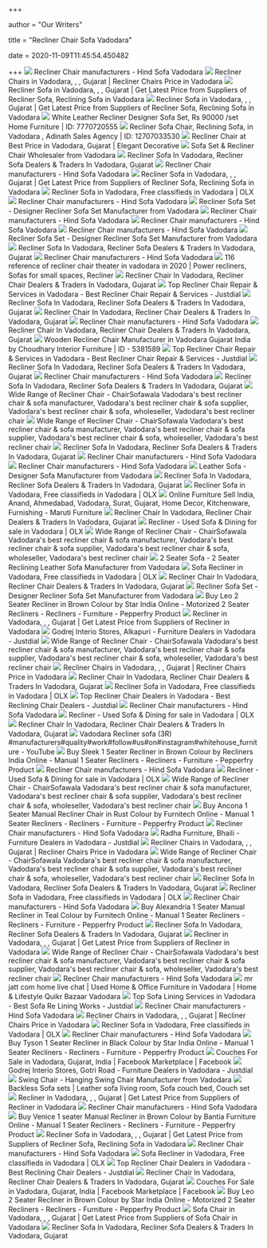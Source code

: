 +++
        
author = "Our Writers"
        
title = "Recliner Chair Sofa Vadodara"
        
date = 2020-11-09T11:45:54.450482
        
+++
[ ![](https://www.hindsofamanufacturers.com/wp-content/uploads/2019/03/IMG-20190317-WA0025-1.jpg)](https://www.hindsofamanufacturers.com/wp-content/uploads/2019/03/IMG-20190317-WA0025-1.jpg) Recliner Chair manufacturers - Hind Sofa Vadodara
[ ![](https://5.imimg.com/data5/XL/AX/RA/SELLER-7572617/recliner-chair-250x250.jpg)](https://5.imimg.com/data5/XL/AX/RA/SELLER-7572617/recliner-chair-250x250.jpg) Recliner Chairs in Vadodara,  , , Gujarat | Recliner  Chairs Price in Vadodara
[ ![](https://5.imimg.com/data5/ZZ/ND/XO/SELLER-102626119/furny-elise-recliner-chair-250x250.jpg)](https://5.imimg.com/data5/ZZ/ND/XO/SELLER-102626119/furny-elise-recliner-chair-250x250.jpg) Recliner Sofa in Vadodara,  , , Gujarat | Get Latest  Price from Suppliers of Recliner Sofa, Reclining Sofa in Vadodara
[ ![](https://5.imimg.com/data5/YO/KR/MY-47809893/single-seater-recliner-sofa-chair-250x250.jpg)](https://5.imimg.com/data5/YO/KR/MY-47809893/single-seater-recliner-sofa-chair-250x250.jpg) Recliner Sofa in Vadodara,  , , Gujarat | Get Latest  Price from Suppliers of Recliner Sofa, Reclining Sofa in Vadodara
[ ![](https://5.imimg.com/data5/FX/MD/MY-11628200/recliner-sofa-set-250x250.jpg)](https://5.imimg.com/data5/FX/MD/MY-11628200/recliner-sofa-set-250x250.jpg) White Leather Recliner Designer Sofa Set, Rs 90000 /set Home Furniture |  ID: 7770720555
[ ![](https://4.imimg.com/data4/LN/UG/MY-2748034/recliner-sofa-chair-500x500.jpg)](https://4.imimg.com/data4/LN/UG/MY-2748034/recliner-sofa-chair-500x500.jpg) Recliner Sofa Chair, Reclining Sofa,   in Vadodara , Adinath  Sales Agency | ID: 12707033530
[ ![](https://tiimg.tistatic.com/fp/1/003/053/recliner-chair-995.jpg)](https://tiimg.tistatic.com/fp/1/003/053/recliner-chair-995.jpg) Recliner Chair at Best Price in Vadodara, Gujarat | Elegant Decorative
[ ![](https://4.imimg.com/data4/UC/ST/ANDROID-43479540/product-500x500.jpeg)](https://4.imimg.com/data4/UC/ST/ANDROID-43479540/product-500x500.jpeg) Sofa Set & Recliner Chair Wholesaler from Vadodara
[ ![](https://tiimg.tistatic.com/fp/1/006/289/recliner-single-foam-sofa--729.jpg)](https://tiimg.tistatic.com/fp/1/006/289/recliner-single-foam-sofa--729.jpg) Recliner Sofa In Vadodara, Recliner Sofa Dealers & Traders In Vadodara,  Gujarat
[ ![](https://www.hindsofamanufacturers.com/wp-content/uploads/2019/03/WhatsApp-Image-2019-03-17-at-8.27.09-AM.jpeg)](https://www.hindsofamanufacturers.com/wp-content/uploads/2019/03/WhatsApp-Image-2019-03-17-at-8.27.09-AM.jpeg) Recliner Chair manufacturers - Hind Sofa Vadodara
[ ![](https://4.imimg.com/data4/RO/HW/ANDROID-71556848/product-250x250.jpeg)](https://4.imimg.com/data4/RO/HW/ANDROID-71556848/product-250x250.jpeg) Recliner Sofa in Vadodara,  , , Gujarat | Get Latest  Price from Suppliers of Recliner Sofa, Reclining Sofa in Vadodara
[ ![](https://apollo-singapore.akamaized.net/v1/files/819rhmt9gv3t3-IN/image;s=272x0)](https://apollo-singapore.akamaized.net/v1/files/819rhmt9gv3t3-IN/image;s=272x0) Recliner Sofa in Vadodara, Free classifieds in Vadodara | OLX
[ ![](https://www.hindsofamanufacturers.com/wp-content/uploads/2019/03/WhatsApp-Image-2019-03-17-at-8.27.16-AM.jpeg)](https://www.hindsofamanufacturers.com/wp-content/uploads/2019/03/WhatsApp-Image-2019-03-17-at-8.27.16-AM.jpeg) Recliner Chair manufacturers - Hind Sofa Vadodara
[ ![](https://5.imimg.com/data5/OY/XD/MY-11628200/recliner-chair-for-home-500x500.jpg)](https://5.imimg.com/data5/OY/XD/MY-11628200/recliner-chair-for-home-500x500.jpg) Recliner Sofa Set - Designer Recliner Sofa Set Manufacturer from Vadodara
[ ![](https://www.hindsofamanufacturers.com/wp-content/uploads/2019/03/WhatsApp-Image-2019-03-17-at-8.27.08-AM-2-400x284.jpeg)](https://www.hindsofamanufacturers.com/wp-content/uploads/2019/03/WhatsApp-Image-2019-03-17-at-8.27.08-AM-2-400x284.jpeg) Recliner Chair manufacturers - Hind Sofa Vadodara
[ ![](https://www.hindsofamanufacturers.com/wp-content/uploads/2019/03/WhatsApp-Image-2019-03-17-at-8.27.07-AM.jpeg)](https://www.hindsofamanufacturers.com/wp-content/uploads/2019/03/WhatsApp-Image-2019-03-17-at-8.27.07-AM.jpeg) Recliner Chair manufacturers - Hind Sofa Vadodara
[ ![](https://www.hindsofamanufacturers.com/wp-content/uploads/2019/03/WhatsApp-Image-2019-03-17-at-8.27.16-AM-400x284.jpeg)](https://www.hindsofamanufacturers.com/wp-content/uploads/2019/03/WhatsApp-Image-2019-03-17-at-8.27.16-AM-400x284.jpeg) Recliner Chair manufacturers - Hind Sofa Vadodara
[ ![](https://5.imimg.com/data5/KU/BI/MY-11628200/recliner-chair-500x500.jpg)](https://5.imimg.com/data5/KU/BI/MY-11628200/recliner-chair-500x500.jpg) Recliner Sofa Set - Designer Recliner Sofa Set Manufacturer from Vadodara
[ ![](https://cpimg.tistatic.com/06404972/b/5/Leather-Recliner-Sofa.jpg)](https://cpimg.tistatic.com/06404972/b/5/Leather-Recliner-Sofa.jpg) Recliner Sofa In Vadodara, Recliner Sofa Dealers & Traders In Vadodara,  Gujarat
[ ![](https://www.hindsofamanufacturers.com/wp-content/uploads/2019/03/WhatsApp-Image-2019-03-17-at-8.27.16-AM-1.jpeg)](https://www.hindsofamanufacturers.com/wp-content/uploads/2019/03/WhatsApp-Image-2019-03-17-at-8.27.16-AM-1.jpeg) Recliner Chair manufacturers - Hind Sofa Vadodara
[ ![](https://i.pinimg.com/originals/59/0d/d0/590dd020246298ef023ebfa65b27e5da.jpg)](https://i.pinimg.com/originals/59/0d/d0/590dd020246298ef023ebfa65b27e5da.jpg) 116 reference of recliner chair theater in vadodara in 2020 | Power  recliners, Sofas for small spaces, Recliner
[ ![](https://tiimg.tistatic.com/fp/3/006/176/recliner-chair-with-decorative-fabric-925.jpg)](https://tiimg.tistatic.com/fp/3/006/176/recliner-chair-with-decorative-fabric-925.jpg) Recliner Chair In Vadodara, Recliner Chair Dealers & Traders In Vadodara,  Gujarat
[ ![](https://content.jdmagicbox.com/comp/vadodara/x6/0265px265.x265.140217164025.y1x6/catalogue/swaminarayan-furniture-works-ajwa-road-vadodara-bed-dealers-b4czruycpp.jpg?clr=)](https://content.jdmagicbox.com/comp/vadodara/x6/0265px265.x265.140217164025.y1x6/catalogue/swaminarayan-furniture-works-ajwa-road-vadodara-bed-dealers-b4czruycpp.jpg?clr=) Top Recliner Chair Repair & Services in Vadodara - Best Recliner Chair  Repair & Services - Justdial
[ ![](https://cpimg.tistatic.com/05145095/b/4/Single-Seater-Recliner-Sofa.jpg)](https://cpimg.tistatic.com/05145095/b/4/Single-Seater-Recliner-Sofa.jpg) Recliner Sofa In Vadodara, Recliner Sofa Dealers & Traders In Vadodara,  Gujarat
[ ![](https://tiimg.tistatic.com/fp/3/003/592/recliner-chairs-832.jpg?tr=n-w200)](https://tiimg.tistatic.com/fp/3/003/592/recliner-chairs-832.jpg?tr=n-w200) Recliner Chair In Vadodara, Recliner Chair Dealers & Traders In Vadodara,  Gujarat
[ ![](https://www.hindsofamanufacturers.com/wp-content/uploads/2019/03/WhatsApp-Image-2019-03-24-at-2.01.52-PM.jpeg)](https://www.hindsofamanufacturers.com/wp-content/uploads/2019/03/WhatsApp-Image-2019-03-24-at-2.01.52-PM.jpeg) Recliner Chair manufacturers - Hind Sofa Vadodara
[ ![](https://tiimg.tistatic.com/fp/1/004/660/motorized-recliner-chair-732.jpg)](https://tiimg.tistatic.com/fp/1/004/660/motorized-recliner-chair-732.jpg) Recliner Chair In Vadodara, Recliner Chair Dealers & Traders In Vadodara,  Gujarat
[ ![](https://img3.exportersindia.com/product_images/bc-full/2020/4/7054837/wooden-recliner-chair-1587385761-5381589.jpeg)](https://img3.exportersindia.com/product_images/bc-full/2020/4/7054837/wooden-recliner-chair-1587385761-5381589.jpeg) Wooden Recliner Chair Manufacturer in Vadodara Gujarat India by Choudhary  Interior Furniture | ID - 5381589
[ ![](https://content.jdmagicbox.com/comp/vadodara/i5/0265px265.x265.000209594237.e3i5/catalogue/unnati-sales-corporation-ajwa-road-vadodara-office-chair-dealers-7gyn5dcvng.jpg?clr=)](https://content.jdmagicbox.com/comp/vadodara/i5/0265px265.x265.000209594237.e3i5/catalogue/unnati-sales-corporation-ajwa-road-vadodara-office-chair-dealers-7gyn5dcvng.jpg?clr=) Top Recliner Chair Repair & Services in Vadodara - Best Recliner Chair  Repair & Services - Justdial
[ ![](https://tiimg.tistatic.com/fp/3/005/914/recliner-sofa-494.jpg?tr=n-w200)](https://tiimg.tistatic.com/fp/3/005/914/recliner-sofa-494.jpg?tr=n-w200) Recliner Sofa In Vadodara, Recliner Sofa Dealers & Traders In Vadodara,  Gujarat
[ ![](https://www.hindsofamanufacturers.com/wp-content/uploads/2019/03/WhatsApp-Image-2019-03-17-at-8.27.14-AM-1-400x284.jpeg)](https://www.hindsofamanufacturers.com/wp-content/uploads/2019/03/WhatsApp-Image-2019-03-17-at-8.27.14-AM-1-400x284.jpeg) Recliner Chair manufacturers - Hind Sofa Vadodara
[ ![](https://tiimg.tistatic.com/fp/1/003/053/recliner-sofa-946.jpg?tr=n-w200)](https://tiimg.tistatic.com/fp/1/003/053/recliner-sofa-946.jpg?tr=n-w200) Recliner Sofa In Vadodara, Recliner Sofa Dealers & Traders In Vadodara,  Gujarat
[ ![](https://chairsofawala.com/img/slider/reclinchair2.jpg)](https://chairsofawala.com/img/slider/reclinchair2.jpg) Wide Range of Recliner Chair - ChairSofawala Vadodara's best recliner chair  & sofa manufacturer, Vadodara's best recliner chair & sofa supplier,  Vadodara's best recliner chair & sofa, wholeseller, Vadodara's best recliner  chair
[ ![](https://chairsofawala.com/img/slider/reclinchair3.jpg)](https://chairsofawala.com/img/slider/reclinchair3.jpg) Wide Range of Recliner Chair - ChairSofawala Vadodara's best recliner chair  & sofa manufacturer, Vadodara's best recliner chair & sofa supplier,  Vadodara's best recliner chair & sofa, wholeseller, Vadodara's best recliner  chair
[ ![](https://tiimg.tistatic.com/fp/3/006/118/recliners-sofa-for-personal-145.jpg)](https://tiimg.tistatic.com/fp/3/006/118/recliners-sofa-for-personal-145.jpg) Recliner Sofa In Vadodara, Recliner Sofa Dealers & Traders In Vadodara,  Gujarat
[ ![](https://www.hindsofamanufacturers.com/wp-content/uploads/2019/03/WhatsApp-Image-2019-03-17-at-8.27.10-AM.jpeg)](https://www.hindsofamanufacturers.com/wp-content/uploads/2019/03/WhatsApp-Image-2019-03-17-at-8.27.10-AM.jpeg) Recliner Chair manufacturers - Hind Sofa Vadodara
[ ![](https://www.hindsofamanufacturers.com/wp-content/uploads/2019/03/WhatsApp-Image-2019-03-17-at-8.27.08-AM-2.jpeg)](https://www.hindsofamanufacturers.com/wp-content/uploads/2019/03/WhatsApp-Image-2019-03-17-at-8.27.08-AM-2.jpeg) Recliner Chair manufacturers - Hind Sofa Vadodara
[ ![](https://5.imimg.com/data5/HQ/VR/WQ/SELLER-15458172/1-250x250.jpg)](https://5.imimg.com/data5/HQ/VR/WQ/SELLER-15458172/1-250x250.jpg) Leather Sofa - Designer Sofa Manufacturer from Vadodara
[ ![](https://tiimg.tistatic.com/fp/1/002/895/recliners-sofa-986.jpg)](https://tiimg.tistatic.com/fp/1/002/895/recliners-sofa-986.jpg) Recliner Sofa In Vadodara, Recliner Sofa Dealers & Traders In Vadodara,  Gujarat
[ ![](https://apollo-singapore.akamaized.net/v1/files/rs5g44bmyhs33-IN/image;s=272x0)](https://apollo-singapore.akamaized.net/v1/files/rs5g44bmyhs33-IN/image;s=272x0) Recliner Sofa in Vadodara, Free classifieds in Vadodara | OLX
[ ![](http://www.marutifurniture.in/upload/banner_01.jpg)](http://www.marutifurniture.in/upload/banner_01.jpg) Online Furniture Sell India, Anand, Ahmedabad, Vadodara, Surat, Gujarat,  Home Decor, Kitchenware, Furnishing - Maruti Furniture
[ ![](https://tiimg.tistatic.com/fp/2/005/867/recliner-lift-chairs-541.jpg?tr=n-w200)](https://tiimg.tistatic.com/fp/2/005/867/recliner-lift-chairs-541.jpg?tr=n-w200) Recliner Chair In Vadodara, Recliner Chair Dealers & Traders In Vadodara,  Gujarat
[ ![](https://apollo-singapore.akamaized.net/v1/files/f0xpvvw3im583-IN/image;s=272x0)](https://apollo-singapore.akamaized.net/v1/files/f0xpvvw3im583-IN/image;s=272x0) Recliner - Used Sofa & Dining for sale in Vadodara | OLX
[ ![](https://chairsofawala.com/img/slider/reclinchair1.jpg)](https://chairsofawala.com/img/slider/reclinchair1.jpg) Wide Range of Recliner Chair - ChairSofawala Vadodara's best recliner chair  & sofa manufacturer, Vadodara's best recliner chair & sofa supplier,  Vadodara's best recliner chair & sofa, wholeseller, Vadodara's best recliner  chair
[ ![](https://5.imimg.com/data5/SJ/NR/MY-47809893/2-seater-reclining-leather-sofa-500x500.jpg)](https://5.imimg.com/data5/SJ/NR/MY-47809893/2-seater-reclining-leather-sofa-500x500.jpg) 2 Seater Sofa - 2 Seater Reclining Leather Sofa Manufacturer from Vadodara
[ ![](https://apollo-singapore.akamaized.net/v1/files/lky36lzp0g4s-IN/image;s=272x0)](https://apollo-singapore.akamaized.net/v1/files/lky36lzp0g4s-IN/image;s=272x0) Sofa Recliner in Vadodara, Free classifieds in Vadodara | OLX
[ ![](https://tiimg.tistatic.com/fp/3/006/391/luxurious-modern-recliner-chair-180.jpg?tr=n-w200)](https://tiimg.tistatic.com/fp/3/006/391/luxurious-modern-recliner-chair-180.jpg?tr=n-w200) Recliner Chair In Vadodara, Recliner Chair Dealers & Traders In Vadodara,  Gujarat
[ ![](https://5.imimg.com/data5/JY/GN/MY-11628200/sofa-set-250x250.jpg)](https://5.imimg.com/data5/JY/GN/MY-11628200/sofa-set-250x250.jpg) Recliner Sofa Set - Designer Recliner Sofa Set Manufacturer from Vadodara
[ ![](https://ii1.pepperfry.com/media/catalog/product/l/e/1100x1210/leo-2-seater-recliner-in-brown-colour-by-star-india-leo-2-seater-recliner-in-brown-colour-by-star-in-hyskz4.jpg)](https://ii1.pepperfry.com/media/catalog/product/l/e/1100x1210/leo-2-seater-recliner-in-brown-colour-by-star-india-leo-2-seater-recliner-in-brown-colour-by-star-in-hyskz4.jpg) Buy Leo 2 Seater Recliner in Brown Colour by Star India Online - Motorized  2 Seater Recliners - Recliners - Furniture - Pepperfry Product
[ ![](https://4.imimg.com/data4/UV/NC/NSDMERP-38556492/reflingsofa-250x250.png)](https://4.imimg.com/data4/UV/NC/NSDMERP-38556492/reflingsofa-250x250.png) Recliner in Vadodara, , , Gujarat | Get Latest Price from  Suppliers of Recliner in Vadodara
[ ![](https://content3.jdmagicbox.com/comp/vadodara/w1/0265px265.x265.151009065911.l4w1/catalogue/godrej-interio-stores-alkapuri-vadodara-furniture-dealers-3jy810j.jpg?clr=283e3e)](https://content3.jdmagicbox.com/comp/vadodara/w1/0265px265.x265.151009065911.l4w1/catalogue/godrej-interio-stores-alkapuri-vadodara-furniture-dealers-3jy810j.jpg?clr=283e3e) Godrej Interio Stores, Alkapuri - Furniture Dealers in Vadodara - Justdial
[ ![](https://chairsofawala.com/img/recilinerchar1.jpg)](https://chairsofawala.com/img/recilinerchar1.jpg) Wide Range of Recliner Chair - ChairSofawala Vadodara's best recliner chair  & sofa manufacturer, Vadodara's best recliner chair & sofa supplier,  Vadodara's best recliner chair & sofa, wholeseller, Vadodara's best recliner  chair
[ ![](https://5.imimg.com/data5/AJ/YT/BR/ANDROID-47716832/product-jpeg-250x250.jpg)](https://5.imimg.com/data5/AJ/YT/BR/ANDROID-47716832/product-jpeg-250x250.jpg) Recliner Chairs in Vadodara,  , , Gujarat | Recliner  Chairs Price in Vadodara
[ ![](https://tiimg.tistatic.com/fp/3/005/019/electric-recliner-chair-726.jpg)](https://tiimg.tistatic.com/fp/3/005/019/electric-recliner-chair-726.jpg) Recliner Chair In Vadodara, Recliner Chair Dealers & Traders In Vadodara,  Gujarat
[ ![](https://apollo-singapore.akamaized.net/v1/files/zf3cnhvmt4em1-IN/image;s=272x0)](https://apollo-singapore.akamaized.net/v1/files/zf3cnhvmt4em1-IN/image;s=272x0) Recliner Sofa in Vadodara, Free classifieds in Vadodara | OLX
[ ![](https://content.jdmagicbox.com/comp/vadodara/r2/0265px265.x265.120111155747.q9r2/catalogue/limson-international-akshar-chowk-vadodara-furniture-dealers-ucdcwcwxy6.jpg?clr=)](https://content.jdmagicbox.com/comp/vadodara/r2/0265px265.x265.120111155747.q9r2/catalogue/limson-international-akshar-chowk-vadodara-furniture-dealers-ucdcwcwxy6.jpg?clr=) Top Recliner Chair Dealers in Vadodara - Best Reclining Chair Dealers -  Justdial
[ ![](https://www.hindsofamanufacturers.com/wp-content/uploads/2019/03/WhatsApp-Image-2019-03-17-at-8.27.10-AM-1.jpeg)](https://www.hindsofamanufacturers.com/wp-content/uploads/2019/03/WhatsApp-Image-2019-03-17-at-8.27.10-AM-1.jpeg) Recliner Chair manufacturers - Hind Sofa Vadodara
[ ![](https://apollo-singapore.akamaized.net/v1/files/7w6yjkl746881-IN/image;s=272x0)](https://apollo-singapore.akamaized.net/v1/files/7w6yjkl746881-IN/image;s=272x0) Recliner - Used Sofa & Dining for sale in Vadodara | OLX
[ ![](https://tiimg.tistatic.com/fp/1/001/434/home-theater-recliner-chair-674.jpg)](https://tiimg.tistatic.com/fp/1/001/434/home-theater-recliner-chair-674.jpg) Recliner Chair In Vadodara, Recliner Chair Dealers & Traders In Vadodara,  Gujarat
[ ![](https://i.ytimg.com/vi/045KQvI27iE/maxresdefault.jpg)](https://i.ytimg.com/vi/045KQvI27iE/maxresdefault.jpg) Vadodara Recliner sofa (3R)  #manufacturers#quality#work#follow#us#on#instagram#whitehouse_furniture -  YouTube
[ ![](https://ii1.pepperfry.com/media/catalog/product/s/l/1100x1210/sleek-1-seater-recliner-in-brown-colour-by-recliners-india-sleek-1-seater-recliner-in-brown-colour-b-tdixyr.jpg)](https://ii1.pepperfry.com/media/catalog/product/s/l/1100x1210/sleek-1-seater-recliner-in-brown-colour-by-recliners-india-sleek-1-seater-recliner-in-brown-colour-b-tdixyr.jpg) Buy Sleek 1 Seater Recliner in Brown Colour by Recliners India Online -  Manual 1 Seater Recliners - Recliners - Furniture - Pepperfry Product
[ ![](https://www.hindsofamanufacturers.com/wp-content/uploads/2019/03/WhatsApp-Image-2019-03-17-at-8.27.11-AM.jpeg)](https://www.hindsofamanufacturers.com/wp-content/uploads/2019/03/WhatsApp-Image-2019-03-17-at-8.27.11-AM.jpeg) Recliner Chair manufacturers - Hind Sofa Vadodara
[ ![](https://apollo-singapore.akamaized.net/v1/files/lxxfkawxfgkp-IN/image;s=272x0)](https://apollo-singapore.akamaized.net/v1/files/lxxfkawxfgkp-IN/image;s=272x0) Recliner - Used Sofa & Dining for sale in Vadodara | OLX
[ ![](https://chairsofawala.com/img/recilinerchar.jpg)](https://chairsofawala.com/img/recilinerchar.jpg) Wide Range of Recliner Chair - ChairSofawala Vadodara's best recliner chair  & sofa manufacturer, Vadodara's best recliner chair & sofa supplier,  Vadodara's best recliner chair & sofa, wholeseller, Vadodara's best recliner  chair
[ ![](https://ii1.pepperfry.com/media/catalog/product/a/n/1100x1210/ancona-1-seater-recliner-chair-in-rust-colour-by-furnitech-ancona-1-seater-recliner-chair-in-rust-co-u6aiqh.jpg)](https://ii1.pepperfry.com/media/catalog/product/a/n/1100x1210/ancona-1-seater-recliner-chair-in-rust-colour-by-furnitech-ancona-1-seater-recliner-chair-in-rust-co-u6aiqh.jpg) Buy Ancona 1 Seater Manual Recliner Chair in Rust Colour by Furnitech  Online - Manual 1 Seater Recliners - Recliners - Furniture - Pepperfry  Product
[ ![](https://www.hindsofamanufacturers.com/wp-content/uploads/2019/03/WhatsApp-Image-2019-03-17-at-8.27.19-AM.jpeg)](https://www.hindsofamanufacturers.com/wp-content/uploads/2019/03/WhatsApp-Image-2019-03-17-at-8.27.19-AM.jpeg) Recliner Chair manufacturers - Hind Sofa Vadodara
[ ![](https://content3.jdmagicbox.com/comp/vadodara/k3/0265px265.x265.180307162527.y2k3/catalogue/ghh-vadodara-y9mht.jpg)](https://content3.jdmagicbox.com/comp/vadodara/k3/0265px265.x265.180307162527.y2k3/catalogue/ghh-vadodara-y9mht.jpg) Radha Furniture, Bhaili - Furniture Dealers in Vadodara - Justdial
[ ![](https://5.imimg.com/data5/GD/KN/UP/SELLER-57331126/recliner-chair-250x250.png)](https://5.imimg.com/data5/GD/KN/UP/SELLER-57331126/recliner-chair-250x250.png) Recliner Chairs in Vadodara,  , , Gujarat | Recliner  Chairs Price in Vadodara
[ ![](https://chairsofawala.com/img/recilinerchar2.jpg)](https://chairsofawala.com/img/recilinerchar2.jpg) Wide Range of Recliner Chair - ChairSofawala Vadodara's best recliner chair  & sofa manufacturer, Vadodara's best recliner chair & sofa supplier,  Vadodara's best recliner chair & sofa, wholeseller, Vadodara's best recliner  chair
[ ![](https://tiimg.tistatic.com/fp/3/005/119/foam-fibre-soffino-recliner-sofa-206.jpg?tr=n-w200)](https://tiimg.tistatic.com/fp/3/005/119/foam-fibre-soffino-recliner-sofa-206.jpg?tr=n-w200) Recliner Sofa In Vadodara, Recliner Sofa Dealers & Traders In Vadodara,  Gujarat
[ ![](https://apollo-singapore.akamaized.net/v1/files/i7fci3jqavxt-IN/image;s=272x0)](https://apollo-singapore.akamaized.net/v1/files/i7fci3jqavxt-IN/image;s=272x0) Recliner Sofa in Vadodara, Free classifieds in Vadodara | OLX
[ ![](https://www.hindsofamanufacturers.com/wp-content/uploads/2019/03/WhatsApp-Image-2019-03-17-at-8.27.18-AM-1.jpeg)](https://www.hindsofamanufacturers.com/wp-content/uploads/2019/03/WhatsApp-Image-2019-03-17-at-8.27.18-AM-1.jpeg) Recliner Chair manufacturers - Hind Sofa Vadodara
[ ![](https://ii1.pepperfry.com/media/catalog/product/a/l/1100x1210/alexandria-1-seater-recliner-in-teal-colour-by-furnitech-alexandria-1-seater-recliner-in-teal-colour-dadmzo.jpg)](https://ii1.pepperfry.com/media/catalog/product/a/l/1100x1210/alexandria-1-seater-recliner-in-teal-colour-by-furnitech-alexandria-1-seater-recliner-in-teal-colour-dadmzo.jpg) Buy Alexandria 1 Seater Manual Recliner in Teal Colour by Furnitech Online  - Manual 1 Seater Recliners - Recliners - Furniture - Pepperfry Product
[ ![](https://tiimg.tistatic.com/fp/1/003/826/living-room-recliner-sofa-812.jpg)](https://tiimg.tistatic.com/fp/1/003/826/living-room-recliner-sofa-812.jpg) Recliner Sofa In Vadodara, Recliner Sofa Dealers & Traders In Vadodara,  Gujarat
[ ![](https://4.imimg.com/data4/KE/HO/ANDROID-43479540/product-250x250.jpeg)](https://4.imimg.com/data4/KE/HO/ANDROID-43479540/product-250x250.jpeg) Recliner in Vadodara, , , Gujarat | Get Latest Price from  Suppliers of Recliner in Vadodara
[ ![](https://chairsofawala.com/img/recilinerchar3.jpg)](https://chairsofawala.com/img/recilinerchar3.jpg) Wide Range of Recliner Chair - ChairSofawala Vadodara's best recliner chair  & sofa manufacturer, Vadodara's best recliner chair & sofa supplier,  Vadodara's best recliner chair & sofa, wholeseller, Vadodara's best recliner  chair
[ ![](https://www.hindsofamanufacturers.com/wp-content/uploads/2019/03/WhatsApp-Image-2019-03-17-at-8.27.18-AM.jpeg)](https://www.hindsofamanufacturers.com/wp-content/uploads/2019/03/WhatsApp-Image-2019-03-17-at-8.27.18-AM.jpeg) Recliner Chair manufacturers - Hind Sofa Vadodara
[ ![](https://teja8.kuikr.com/i4/20200218/Bought-from--home-vadodara-8-month-old-recliner-sofa-3-2-1-VB201705171774173-ak_LWBP2088417795-1582025800.jpeg)](https://teja8.kuikr.com/i4/20200218/Bought-from--home-vadodara-8-month-old-recliner-sofa-3-2-1-VB201705171774173-ak_LWBP2088417795-1582025800.jpeg) mr jatt com home live chat | Used Home & Office Furniture in Vadodara |  Home & Lifestyle Quikr Bazaar Vadodara
[ ![](https://content.jdmagicbox.com/comp/vadodara/l9/0265px265.x265.141215180755.i8l9/catalogue/omcar-lining-works-fatehgunj-vadodara-sofa-set-repair-and-services-0455u.jpg?clr=)](https://content.jdmagicbox.com/comp/vadodara/l9/0265px265.x265.141215180755.i8l9/catalogue/omcar-lining-works-fatehgunj-vadodara-sofa-set-repair-and-services-0455u.jpg?clr=) Top Sofa Lining Services in Vadodara - Best Sofa Re Lining Works - Justdial
[ ![](https://www.hindsofamanufacturers.com/wp-content/uploads/2019/03/WhatsApp-Image-2019-03-24-at-2.01.52-PM-2.jpeg)](https://www.hindsofamanufacturers.com/wp-content/uploads/2019/03/WhatsApp-Image-2019-03-24-at-2.01.52-PM-2.jpeg) Recliner Chair manufacturers - Hind Sofa Vadodara
[ ![](https://5.imimg.com/data5/JV/FB/MY-2150542/massage-recliner-chair-sofa-250x250.png)](https://5.imimg.com/data5/JV/FB/MY-2150542/massage-recliner-chair-sofa-250x250.png) Recliner Chairs in Vadodara,  , , Gujarat | Recliner  Chairs Price in Vadodara
[ ![](https://apollo-singapore.akamaized.net/v1/files/o7ik8u1iz4dw1-IN/image;s=272x0)](https://apollo-singapore.akamaized.net/v1/files/o7ik8u1iz4dw1-IN/image;s=272x0) Recliner Sofa in Vadodara, Free classifieds in Vadodara | OLX
[ ![](https://www.hindsofamanufacturers.com/wp-content/uploads/2019/03/WhatsApp-Image-2019-03-17-at-8.27.08-AM-1-1.jpeg)](https://www.hindsofamanufacturers.com/wp-content/uploads/2019/03/WhatsApp-Image-2019-03-17-at-8.27.08-AM-1-1.jpeg) Recliner Chair manufacturers - Hind Sofa Vadodara
[ ![](https://ii1.pepperfry.com/media/catalog/product/t/y/568x625/tyson-1-seater-recliner-in-black-colour-by-star-india-tyson-1-seater-recliner-in-black-colour-by-sta-1m7gh5.jpg)](https://ii1.pepperfry.com/media/catalog/product/t/y/568x625/tyson-1-seater-recliner-in-black-colour-by-star-india-tyson-1-seater-recliner-in-black-colour-by-sta-1m7gh5.jpg) Buy Tyson 1 Seater Recliner in Black Colour by Star India Online - Manual 1  Seater Recliners - Recliners - Furniture - Pepperfry Product
[ ![](https://lookaside.fbsbx.com/lookaside/crawler/media/?media_id=672789386979215)](https://lookaside.fbsbx.com/lookaside/crawler/media/?media_id=672789386979215) Couches For Sale in Vadodara, Gujarat, India | Facebook Marketplace |  Facebook
[ ![](https://content3.jdmagicbox.com/comp/vadodara/e7/0265px265.x265.000195250402.l6e7/catalogue/godrej-interio-stores-gotri-road-vadodara-furniture-dealers-2w75of8.jpg)](https://content3.jdmagicbox.com/comp/vadodara/e7/0265px265.x265.000195250402.l6e7/catalogue/godrej-interio-stores-gotri-road-vadodara-furniture-dealers-2w75of8.jpg) Godrej Interio Stores, Gotri Road - Furniture Dealers in Vadodara - Justdial
[ ![](https://5.imimg.com/data5/CY/YZ/QW/SELLER-15458172/1-250x250.jpg)](https://5.imimg.com/data5/CY/YZ/QW/SELLER-15458172/1-250x250.jpg) Swing Chair - Hanging Swing Chair Manufacturer from Vadodara
[ ![](https://i.pinimg.com/originals/16/4d/9d/164d9dc8810aa79050c6a0633479a03e.jpg)](https://i.pinimg.com/originals/16/4d/9d/164d9dc8810aa79050c6a0633479a03e.jpg) Backless Sofa sets | Leather sofa living room, Sofa couch bed, Couch set
[ ![](https://5.imimg.com/data5/OP/CW/MY-41492938/receliner-sofa-chair-250x250.jpg)](https://5.imimg.com/data5/OP/CW/MY-41492938/receliner-sofa-chair-250x250.jpg) Recliner in Vadodara, , , Gujarat | Get Latest Price from  Suppliers of Recliner in Vadodara
[ ![](https://www.hindsofamanufacturers.com/wp-content/uploads/2019/03/WhatsApp-Image-2019-03-17-at-8.27.09-AM-2.jpeg)](https://www.hindsofamanufacturers.com/wp-content/uploads/2019/03/WhatsApp-Image-2019-03-17-at-8.27.09-AM-2.jpeg) Recliner Chair manufacturers - Hind Sofa Vadodara
[ ![](https://ii1.pepperfry.com/media/catalog/product/v/e/568x625/venice-1-seater-manual-recliner-in-brown-colour-by-bantia-furniture-venice-1-seater-manual-recliner--ya1v98.jpg)](https://ii1.pepperfry.com/media/catalog/product/v/e/568x625/venice-1-seater-manual-recliner-in-brown-colour-by-bantia-furniture-venice-1-seater-manual-recliner--ya1v98.jpg) Buy Venice 1 seater Manual Recliner in Brown Colour by Bantia Furniture  Online - Manual 1 Seater Recliners - Recliners - Furniture - Pepperfry  Product
[ ![](https://4.imimg.com/data4/VG/LI/NSDMERP-43479540/reclinerchair3r-250x250.png)](https://4.imimg.com/data4/VG/LI/NSDMERP-43479540/reclinerchair3r-250x250.png) Recliner Sofa in Vadodara,  , , Gujarat | Get Latest  Price from Suppliers of Recliner Sofa, Reclining Sofa in Vadodara
[ ![](https://www.hindsofamanufacturers.com/wp-content/uploads/2019/03/WhatsApp-Image-2019-03-24-at-2.01.50-PM-400x284.jpeg)](https://www.hindsofamanufacturers.com/wp-content/uploads/2019/03/WhatsApp-Image-2019-03-24-at-2.01.50-PM-400x284.jpeg) Recliner Chair manufacturers - Hind Sofa Vadodara
[ ![](https://apollo-singapore.akamaized.net/v1/files/byvixmja7vem2-IN/image;s=272x0)](https://apollo-singapore.akamaized.net/v1/files/byvixmja7vem2-IN/image;s=272x0) Sofa Recliner in Vadodara, Free classifieds in Vadodara | OLX
[ ![](https://content.jdmagicbox.com/comp/vadodara/c8/0265p2834.2834.110401162930.n9c8/catalogue/ratnam-furniture-pratapnagar-vadodara-furniture-dealers-gc5odp.jpeg?clr=)](https://content.jdmagicbox.com/comp/vadodara/c8/0265p2834.2834.110401162930.n9c8/catalogue/ratnam-furniture-pratapnagar-vadodara-furniture-dealers-gc5odp.jpeg?clr=) Top Recliner Chair Dealers in Vadodara - Best Reclining Chair Dealers -  Justdial
[ ![](https://cpimg.tistatic.com/04803673/b/4/extra-04803673.jpg)](https://cpimg.tistatic.com/04803673/b/4/extra-04803673.jpg) Recliner Chair In Vadodara, Recliner Chair Dealers & Traders In Vadodara,  Gujarat
[ ![](https://lookaside.fbsbx.com/lookaside/crawler/media/?media_id=1661775504004295)](https://lookaside.fbsbx.com/lookaside/crawler/media/?media_id=1661775504004295) Couches For Sale in Vadodara, Gujarat, India | Facebook Marketplace |  Facebook
[ ![](https://ii1.pepperfry.com/media/catalog/product/t/w/568x625/two-seater-motorized-recliner-with-center-console-for-storage---cupholder-in-brown-colour-by-star-in-ktrbow.jpg)](https://ii1.pepperfry.com/media/catalog/product/t/w/568x625/two-seater-motorized-recliner-with-center-console-for-storage---cupholder-in-brown-colour-by-star-in-ktrbow.jpg) Buy Leo 2 Seater Recliner in Brown Colour by Star India Online - Motorized  2 Seater Recliners - Recliners - Furniture - Pepperfry Product
[ ![](https://5.imimg.com/data5/GN/KY/MY-3774024/fancy-luxury-chair-250x250.jpg)](https://5.imimg.com/data5/GN/KY/MY-3774024/fancy-luxury-chair-250x250.jpg) Sofa Chair in Vadodara,   , , Gujarat | Get Latest  Price from Suppliers of Sofa Chair in Vadodara
[ ![](https://tiimg.tistatic.com/fp/1/002/318/recliner-sofa-127.jpg)](https://tiimg.tistatic.com/fp/1/002/318/recliner-sofa-127.jpg) Recliner Sofa In Vadodara, Recliner Sofa Dealers & Traders In Vadodara,  Gujarat
